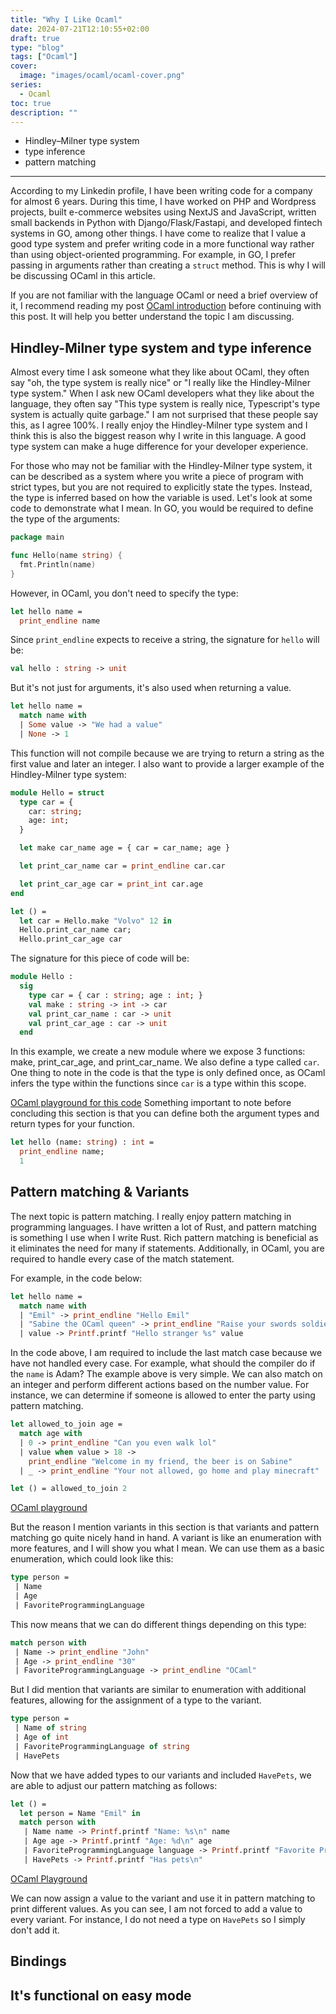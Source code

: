 ```yaml
---
title: "Why I Like Ocaml"
date: 2024-07-21T12:10:55+02:00
draft: true
type: "blog"
tags: ["Ocaml"]
cover:
  image: "images/ocaml/ocaml-cover.png"
series:
  - Ocaml
toc: true
description: ""
---
```


- Hindley–Milner type system
- type inference
- pattern matching


-----
According to my Linkedin profile, I have been writing code for a company for almost 6 years. During this time, I have worked on PHP and Wordpress projects, built e-commerce websites using NextJS and JavaScript, written small backends in Python with Django/Flask/Fastapi, and developed fintech systems in GO, among other things. I have come to realize that I value a good type system and prefer writing code in a more functional way rather than using object-oriented programming. For example, in GO, I prefer passing in arguments rather than creating a `struct` method. This is why I will be discussing OCaml in this article.

If you are not familiar with the language OCaml or need a brief overview of it, I recommend reading my post [OCaml introduction](https://priver.dev/blog/ocaml/ocaml-introduction/) before continuing with this post. It will help you better understand the topic I am discussing.

## Hindley-Milner type system and type inference
Almost every time I ask someone what they like about OCaml, they often say "oh, the type system is really nice" or "I really like the Hindley-Milner type system." When I ask new OCaml developers what they like about the language, they often say "This type system is really nice, Typescript's type system is actually quite garbage." I am not surprised that these people say this, as I agree 100%. I really enjoy the Hindley-Milner type system and I think this is also the biggest reason why I write in this language. A good type system can make a huge difference for your developer experience.

For those who may not be familiar with the Hindley-Milner type system, it can be described as a system where you write a piece of program with strict types, but you are not required to explicitly state the types. Instead, the type is inferred based on how the variable is used. 
Let's look at some code to demonstrate what I mean. In GO, you would be required to define the type of the arguments:

```go
package main

func Hello(name string) {
  fmt.Println(name)
}
```

However, in OCaml, you don't need to specify the type:

```OCaml
let hello name = 
  print_endline name
```
Since `print_endline` expects to receive a string, the signature for `hello` will be:
```OCaml
val hello : string -> unit
```

But it's not just for arguments, it's also used when returning a value.

```OCaml
let hello name = 
  match name with 
  | Some value -> "We had a value" 
  | None -> 1
```

This function will not compile because we are trying to return a string as the first value and later an integer. 
I also want to provide a larger example of the Hindley-Milner type system:

```OCaml
module Hello = struct
  type car = {
    car: string;
    age: int;
  }

  let make car_name age = { car = car_name; age }

  let print_car_name car = print_endline car.car

  let print_car_age car = print_int car.age
end

let () =
  let car = Hello.make "Volvo" 12 in
  Hello.print_car_name car;
  Hello.print_car_age car
```

The signature for this piece of code will be:

```OCaml
module Hello :
  sig
    type car = { car : string; age : int; }
    val make : string -> int -> car
    val print_car_name : car -> unit
    val print_car_age : car -> unit
  end
```

In this example, we create a new module where we expose 3 functions: make, print_car_age, and print_car_name. We also define a type called `car`. One thing to note in the code is that the type is only defined once, as OCaml infers the type within the functions since `car` is a type within this scope.

[OCaml playground for this code](https://ocaml.org/play#code=bW9kdWxlIEhlbGxvID0gc3RydWN0CiAgdHlwZSBjYXIgPSB7CiAgICBjYXI6IHN0cmluZzsKICAgIGFnZTogaW50OwogIH0KCiAgbGV0IG1ha2UgY2FyX25hbWUgYWdlID0geyBjYXIgPSBjYXJfbmFtZTsgYWdlIH0KCiAgbGV0IHByaW50X2Nhcl9uYW1lIGNhciA9IHByaW50X2VuZGxpbmUgY2FyLmNhcgoKICBsZXQgcHJpbnRfY2FyX2FnZSBjYXIgPSBwcmludF9pbnQgY2FyLmFnZQplbmQKCmxldCAoKSA9CiAgbGV0IGNhciA9IEhlbGxvLm1ha2UgIlZvbHZvIiAxMiBpbgogIEhlbGxvLnByaW50X2Nhcl9uYW1lIGNhcjsKICBIZWxsby5wcmludF9jYXJfYWdlIGNhcg%3D%3D)
Something important to note before concluding this section is that you can define both the argument types and return types for your function.

```OCaml
let hello (name: string) : int = 
  print_endline name;
  1
```
## Pattern matching & Variants
The next topic is pattern matching. I really enjoy pattern matching in programming languages. I have written a lot of Rust, and pattern matching is something I use when I write Rust. Rich pattern matching is beneficial as it eliminates the need for many if statements. Additionally, in OCaml, you are required to handle every case of the match statement.

For example, in the code below:

```OCaml
let hello name = 
  match name with 
  | "Emil" -> print_endline "Hello Emil"
  | "Sabine the OCaml queen" -> print_endline "Raise your swords soldiers, the queen has arrived"
  | value -> Printf.printf "Hello stranger %s" value
```

In the code above, I am required to include the last match case because we have not handled every case. For example, what should the compiler do if the `name` is Adam? The example above is very simple. We can also match on an integer and perform different actions based on the number value. For instance, we can determine if someone is allowed to enter the party using pattern matching. 

```OCaml
let allowed_to_join age =
  match age with
  | 0 -> print_endline "Can you even walk lol"
  | value when value > 18 ->
    print_endline "Welcome in my friend, the beer is on Sabine"
  | _ -> print_endline "Your not allowed, go home and play minecraft"

let () = allowed_to_join 2
```
[OCaml playground](https://ocaml.org/play#code=bGV0IGFsbG93ZWRfdG9fam9pbiBhZ2UgPQogIG1hdGNoIGFnZSB3aXRoCiAgfCAwIC0%2BIHByaW50X2VuZGxpbmUgIkNhbiB5b3UgZXZlbiB3YWxrIGxvbCIKICB8IHZhbHVlIHdoZW4gdmFsdWUgPiAxOCAtPgogICAgcHJpbnRfZW5kbGluZSAiV2VsY29tZSBpbiBteSBmcmllbmQsIHRoZSBiZWVyIGlzIG9uIFNhYmluZSIKICB8IF8gLT4gcHJpbnRfZW5kbGluZSAiWW91ciBub3QgYWxsb3dlZCwgZ28gaG9tZSBhbmQgcGxheSBtaW5lY3JhZnQiCgpsZXQgKCkgPSBhbGxvd2VkX3RvX2pvaW4gMg%3D%3D)

But the reason I mention variants in this section is that variants and pattern matching go quite nicely hand in hand. A variant is like an enumeration with more features, and I will show you what I mean. We can use them as a basic enumeration, which could look like this:

```OCaml
type person =
 | Name
 | Age 
 | FavoriteProgrammingLanguage
```

This now means that we can do different things depending on this type:
```OCaml
match person with
 | Name -> print_endline "John"
 | Age -> print_endline "30"
 | FavoriteProgrammingLanguage -> print_endline "OCaml"
```

But I did mention that variants are similar to enumeration with additional features, allowing for the assignment of a type to the variant.

```OCaml
type person =
 | Name of string
 | Age of int
 | FavoriteProgrammingLanguage of string
 | HavePets
```
Now that we have added types to our variants and included `HavePets`, we are able to adjust our pattern matching as follows:
```OCaml
let () =
  let person = Name "Emil" in
  match person with
   | Name name -> Printf.printf "Name: %s\n" name
   | Age age -> Printf.printf "Age: %d\n" age
   | FavoriteProgrammingLanguage language -> Printf.printf "Favorite Programming Language: %s\n" language
   | HavePets -> Printf.printf "Has pets\n"
```
[OCaml Playground](https://ocaml.org/play#code=CnR5cGUgcGVyc29uID0KIHwgTmFtZSBvZiBzdHJpbmcKIHwgQWdlIG9mIGludAogfCBGYXZvcml0ZVByb2dyYW1taW5nTGFuZ3VhZ2Ugb2Ygc3RyaW5nCiB8IEhhdmVQZXRzCgpsZXQgKCkgPQogIGxldCBwZXJzb24gPSBOYW1lICJFbWlsIiBpbgogIG1hdGNoIHBlcnNvbiB3aXRoCiAgIHwgTmFtZSBuYW1lIC0%2BIFByaW50Zi5wcmludGYgIk5hbWU6ICVzXG4iIG5hbWUKICAgfCBBZ2UgYWdlIC0%2BIFByaW50Zi5wcmludGYgIkFnZTogJWRcbiIgYWdlCiAgIHwgRmF2b3JpdGVQcm9ncmFtbWluZ0xhbmd1YWdlIGxhbmd1YWdlIC0%2BIFByaW50Zi5wcmludGYgIkZhdm9yaXRlIFByb2dyYW1taW5nIExhbmd1YWdlOiAlc1xuIiBsYW5ndWFnZQogICB8IEhhdmVQZXRzIC0%2BIFByaW50Zi5wcmludGYgIkhhcyBwZXRzXG4iCg%3D%3D) 

We can now assign a value to the variant and use it in pattern matching to print different values. As you can see, I am not forced to add a value to every variant. For instance, I do not need a type on `HavePets` so I simply don't add it.

## Bindings

## It's functional on easy mode
